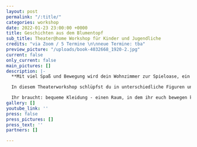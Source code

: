 ```yaml
---
layout: post
permalink: "/:title/"
categories: workshop
date: 2022-01-23 23:00:00 +0000
title: Geschichten aus dem Blumentopf
sub_title: Theater@home Workshop für Kinder und Jugendliche
credits: "via Zoom / 5 Termine \n\nneue Termine: tba"
preview_picture: "/uploads/book-4032668_1920-2.jpg"
current: false
only_current: false
main_pictures: []
description: |-
  **Mit viel Spaß und Bewegung wird dein Wohnzimmer zur Spieloase, ein Schreibtisch zur Bühne und eine Topfpflanze geht auf eine spannende Abenteuerreise. Entdecke die Geschichten in der Schublade und die geheimen Welten unter dem Sofa.**

  In diesem Theaterworkshop schlüpfst du in unterschiedliche Figuren und erfindest gemeinsam mit den anderen kleine Geschichten. Du experimentierst mit Objekten, Kostümen und Zeichnungen und erfindest gemeinsam mit den anderen kleine Geschichten und Theaterszenen.

  Ihr braucht: bequeme Kleidung - einen Raum, in dem ihr euch bewegen könnt und der euer „Spiel-Platz“ sein kann - Papier und Zeichenstifte - Online-Plattform Zoom - Internetverbindung - Laptop/PC - Webcam oder integrierte Kamera - Mikrofon oder integriertes Mikrofon - Lautsprecher
gallery: []
youtube_link: ''
press: false
press_pictures: []
press_text: ''
partners: []

---
```

